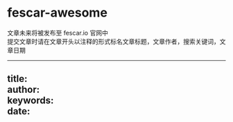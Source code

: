 # fescar-awesome

文章未来将被发布至 fescar.io 官网中   
提交文章时请在文章开头以注释的形式标名文章标题，文章作者，搜索关键词，文章日期


---
title:  
author:   
keywords:   
date:
---
